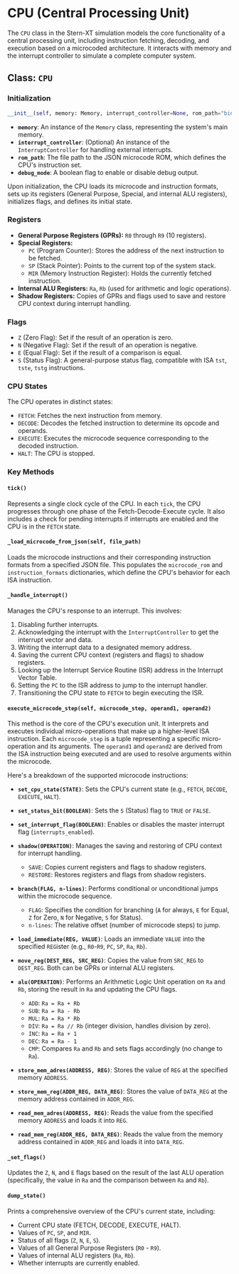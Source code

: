 # CPU (Central Processing Unit)

The `CPU` class in the Stern-XT simulation models the core functionality of a central processing unit, including instruction fetching, decoding, and execution based on a microcoded architecture. It interacts with memory and the interrupt controller to simulate a complete computer system.

## Class: `CPU`

### Initialization

```python
__init__(self, memory: Memory, interrupt_controller=None, rom_path="bin/stern_rom.json", debug_mode=False)
```

-   **`memory`**: An instance of the `Memory` class, representing the system's main memory.
-   **`interrupt_controller`**: (Optional) An instance of the `InterruptController` for handling external interrupts.
-   **`rom_path`**: The file path to the JSON microcode ROM, which defines the CPU's instruction set.
-   **`debug_mode`**: A boolean flag to enable or disable debug output.

Upon initialization, the CPU loads its microcode and instruction formats, sets up its registers (General Purpose, Special, and internal ALU registers), initializes flags, and defines its initial state.

### Registers

-   **General Purpose Registers (GPRs):** `R0` through `R9` (10 registers).
-   **Special Registers:**
    -   `PC` (Program Counter): Stores the address of the next instruction to be fetched.
    -   `SP` (Stack Pointer): Points to the current top of the system stack.
    -   `MIR` (Memory Instruction Register): Holds the currently fetched instruction.
-   **Internal ALU Registers:** `Ra`, `Rb` (used for arithmetic and logic operations).
-   **Shadow Registers:** Copies of GPRs and flags used to save and restore CPU context during interrupt handling.

### Flags

-   `Z` (Zero Flag): Set if the result of an operation is zero.
-   `N` (Negative Flag): Set if the result of an operation is negative.
-   `E` (Equal Flag): Set if the result of a comparison is equal.
-   `S` (Status Flag): A general-purpose status flag, compatible with ISA `tst`, `tste`, `tstg` instructions.

### CPU States

The CPU operates in distinct states:

-   `FETCH`: Fetches the next instruction from memory.
-   `DECODE`: Decodes the fetched instruction to determine its opcode and operands.
-   `EXECUTE`: Executes the microcode sequence corresponding to the decoded instruction.
-   `HALT`: The CPU is stopped.

### Key Methods

#### `tick()`

Represents a single clock cycle of the CPU. In each `tick`, the CPU progresses through one phase of the Fetch-Decode-Execute cycle. It also includes a check for pending interrupts if interrupts are enabled and the CPU is in the `FETCH` state.

#### `_load_microcode_from_json(self, file_path)`

Loads the microcode instructions and their corresponding instruction formats from a specified JSON file. This populates the `microcode_rom` and `instruction_formats` dictionaries, which define the CPU's behavior for each ISA instruction.

#### `_handle_interrupt()`

Manages the CPU's response to an interrupt. This involves:
1.  Disabling further interrupts.
2.  Acknowledging the interrupt with the `InterruptController` to get the interrupt vector and data.
3.  Writing the interrupt data to a designated memory address.
4.  Saving the current CPU context (registers and flags) to shadow registers.
5.  Looking up the Interrupt Service Routine (ISR) address in the Interrupt Vector Table.
6.  Setting the `PC` to the ISR address to jump to the interrupt handler.
7.  Transitioning the CPU state to `FETCH` to begin executing the ISR.

#### `execute_microcode_step(self, microcode_step, operand1, operand2)`

This method is the core of the CPU's execution unit. It interprets and executes individual micro-operations that make up a higher-level ISA instruction. Each `microcode_step` is a tuple representing a specific micro-operation and its arguments. The `operand1` and `operand2` are derived from the ISA instruction being executed and are used to resolve arguments within the microcode.

Here's a breakdown of the supported microcode instructions:

-   **`set_cpu_state(STATE)`**:
    Sets the CPU's current state (e.g., `FETCH`, `DECODE`, `EXECUTE`, `HALT`).

-   **`set_status_bit(BOOLEAN)`**:
    Sets the `S` (Status) flag to `TRUE` or `FALSE`.

-   **`set_interrupt_flag(BOOLEAN)`**:
    Enables or disables the master interrupt flag (`interrupts_enabled`).

-   **`shadow(OPERATION)`**:
    Manages the saving and restoring of CPU context for interrupt handling.
    -   `SAVE`: Copies current registers and flags to shadow registers.
    -   `RESTORE`: Restores registers and flags from shadow registers.

-   **`branch(FLAG, n-lines)`**:
    Performs conditional or unconditional jumps within the microcode sequence.
    -   `FLAG`: Specifies the condition for branching (`A` for always, `E` for Equal, `Z` for Zero, `N` for Negative, `S` for Status).
    -   `n-lines`: The relative offset (number of microcode steps) to jump.

-   **`load_immediate(REG, VALUE)`**:
    Loads an immediate `VALUE` into the specified `REG`ister (e.g., `R0`-`R9`, `PC`, `SP`, `Ra`, `Rb`).

-   **`move_reg(DEST_REG, SRC_REG)`**:
    Copies the value from `SRC_REG` to `DEST_REG`. Both can be GPRs or internal ALU registers.

-   **`alu(OPERATION)`**:
    Performs an Arithmetic Logic Unit operation on `Ra` and `Rb`, storing the result in `Ra` and updating the CPU flags.
    -   `ADD`: `Ra = Ra + Rb`
    -   `SUB`: `Ra = Ra - Rb`
    -   `MUL`: `Ra = Ra * Rb`
    -   `DIV`: `Ra = Ra // Rb` (integer division, handles division by zero).
    -   `INC`: `Ra = Ra + 1`
    -   `DEC`: `Ra = Ra - 1`
    -   `CMP`: Compares `Ra` and `Rb` and sets flags accordingly (no change to `Ra`).

-   **`store_mem_adres(ADDRESS, REG)`**:
    Stores the value of `REG` at the specified memory `ADDRESS`.

-   **`store_mem_reg(ADDR_REG, DATA_REG)`**:
    Stores the value of `DATA_REG` at the memory address contained in `ADDR_REG`.

-   **`read_mem_adres(ADDRESS, REG)`**:
    Reads the value from the specified memory `ADDRESS` and loads it into `REG`.

-   **`read_mem_reg(ADDR_REG, DATA_REG)`**:
    Reads the value from the memory address contained in `ADDR_REG` and loads it into `DATA_REG`.

#### `_set_flags()`

Updates the `Z`, `N`, and `E` flags based on the result of the last ALU operation (specifically, the value in `Ra` and the comparison between `Ra` and `Rb`).

#### `dump_state()`

Prints a comprehensive overview of the CPU's current state, including:
-   Current CPU state (FETCH, DECODE, EXECUTE, HALT).
-   Values of `PC`, `SP`, and `MIR`.
-   Status of all flags (`Z`, `N`, `E`, `S`).
-   Values of all General Purpose Registers (`R0` - `R9`).
-   Values of internal ALU registers (`Ra`, `Rb`).
-   Whether interrupts are currently enabled.
